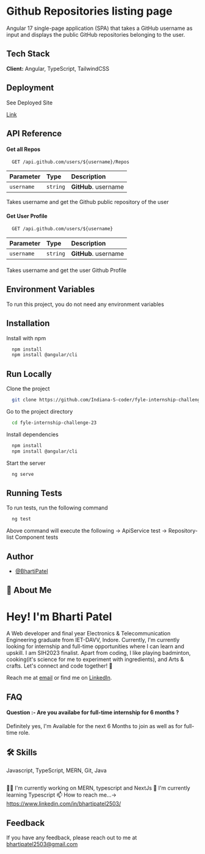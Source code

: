 
# Github Repositories listing page

Angular 17 single-page application (SPA) that takes a GitHub username as input and displays the public GitHub repositories belonging to the user.


## Tech Stack

**Client:** Angular, TypeScript, TailwindCSS


## Deployment

See Deployed Site

  [Link]()

## API Reference

#### Get all Repos

```
  GET /api.github.com/users/${username}/Repos
```
| Parameter | Type     | Description                |
| :-------- | :------- | :------------------------- |
| `username` | `string` | **GitHub**. username |

Takes username and get the Github public repository of the user

#### Get User Profile

```
  GET /api.github.com/users/${username}

```
| Parameter | Type     | Description                       |
| :-------- | :------- | :-------------------------------- |
| `username`      | `string` | **GitHub**. username |

#### 
Takes username and get the user Github Profile


## Environment Variables

To run this project, you do not need any environment variables



## Installation

Install  with npm

```bash
  npm install 
  npm install @angular/cli
```
    
## Run Locally

Clone the project

```bash
  git clone https://github.com/Indiana-S-coder/fyle-internship-challenge-23.git
```

Go to the project directory

```bash
  cd fyle-internship-challenge-23
```

Install dependencies

```bash
  npm install
  npm install @angular/cli
```

Start the server

```bash
  ng serve
```


## Running Tests

To run tests, run the following command

```bash
  ng test
```
Above command will execute the following
  -> ApiService test
  -> Repository-list Component tests


## Author
- [@BhartiPatel](https://github.com/Indiana-S-coder)



## 🚀 About Me

# Hey! I'm Bharti Patel 
A Web developer and final year Electronics & Telecommunication Engineering graduate from IET-DAVV, Indore. Currently, I'm currently looking for internship and full-time opportunities where I can learn and upskill. I am SIH2023 finalist. Apart from coding, I like playing badminton, cooking(it's science for me to experiment with ingredients), and Arts & crafts. Let's connect and code together! 🚀

Reach me at [email](mailto:bhartipatel2503@gmail.com) or find me on [LinkedIn](https://www.linkedin.com/in/bhartipatel2503/).


## FAQ

#### Question :-  Are you availabe for full-time internship for 6 months ?
Definitely yes, I'm Available for the next 6 Months to join as well as for full-time role.


## 🛠 Skills
Javascript, TypeScript, MERN, Git, Java

## 
👩‍💻 I'm currently working on MERN, typescript and NextJs
🧠 I'm currently learning Typescript
📫 How to reach me...-> https://www.linkedin.com/in/bhartipatel2503/


## Feedback

If you have any feedback, please reach out to me at bhartipatel2503@gmail.com
